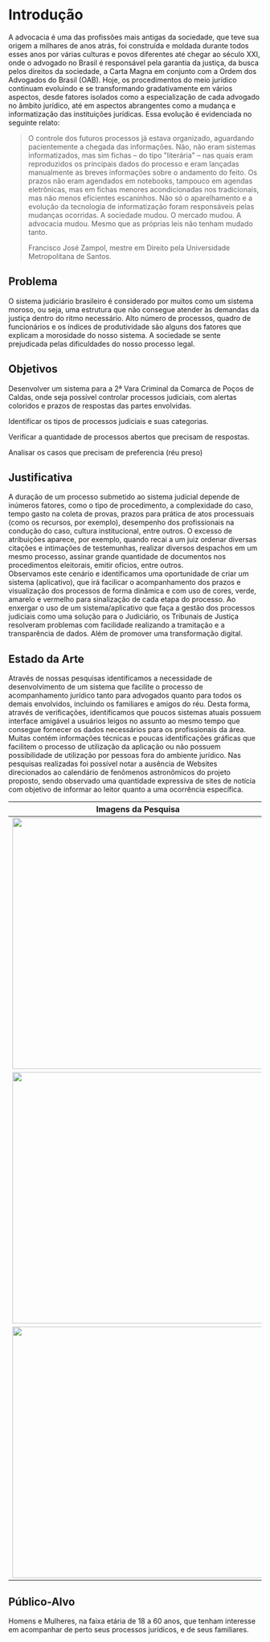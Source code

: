 # Introdução
A advocacia é uma das profissões mais antigas da sociedade, que teve sua origem a milhares de anos atrás, foi construída e moldada durante todos esses anos por várias culturas e povos diferentes até chegar ao século XXI, onde o advogado no Brasil é responsável pela garantia da justiça, da busca pelos direitos da sociedade, a Carta Magna em conjunto com a Ordem dos Advogados do Brasil (OAB). Hoje, os procedimentos do meio jurídico continuam evoluindo e se transformando gradativamente em vários aspectos, desde fatores isolados como a especialização de cada advogado no âmbito jurídico, até em aspectos abrangentes como a mudança e informatização das instituições jurídicas. Essa evolução é evidenciada no seguinte relato: 

>O controle dos futuros processos já estava organizado, aguardando pacientemente a chegada das informações. Não, não eram sistemas informatizados, mas sim fichas – do tipo "literária" – nas quais eram reproduzidos os principais dados do processo e eram lançadas manualmente as breves informações sobre o andamento do feito. Os prazos não eram agendados em notebooks, tampouco em agendas eletrônicas, mas em fichas menores acondicionadas nos tradicionais, mas não menos eficientes escaninhos. Não só o aparelhamento e a evolução da tecnologia de informatização foram responsáveis pelas mudanças ocorridas. A sociedade mudou. O mercado mudou. A advocacia mudou. Mesmo que as próprias leis não tenham mudado tanto. 
>
>Francisco José Zampol, mestre em Direito pela Universidade Metropolitana de Santos.

## Problema
O sistema judiciário brasileiro é considerado por muitos como um sistema moroso, ou seja, uma estrutura que não consegue atender às demandas da justiça dentro do ritmo necessário. 
Alto número de processos, quadro de funcionários e os índices de produtividade são alguns dos fatores que explicam a morosidade do nosso sistema. A sociedade se sente prejudicada pelas dificuldades do nosso processo legal.  

## Objetivos
Desenvolver um sistema para a 2ª Vara Criminal da Comarca de Poços de Caldas, onde seja possível controlar processos judiciais, com alertas coloridos e prazos de respostas das partes envolvidas.

Identificar os tipos de processos judiciais e suas categorias.

Verificar a quantidade de processos abertos que precisam de respostas.

Analisar os casos que precisam de preferencia (réu preso)

## Justificativa
A duração de um processo submetido ao sistema judicial depende de inúmeros fatores, como o tipo de procedimento, a complexidade do caso, tempo gasto na coleta de provas, prazos para prática de atos processuais (como os recursos, por exemplo), desempenho dos profissionais na condução do caso, cultura institucional, entre outros.
O excesso de atribuições aparece, por exemplo, quando recai a um juiz ordenar diversas citações e intimações de testemunhas, realizar diversos despachos em um mesmo processo, assinar grande quantidade de documentos nos procedimentos eleitorais, emitir ofícios, entre outros.  
Observamos este cenário e identificamos uma oportunidade de criar um sistema (aplicativo), que irá facilicar o acompanhamento dos prazos e visualização dos processos de forma dinâmica e com uso de cores, verde, amarelo e vermelho para sinalização de cada etapa do processo. 
Ao enxergar o uso de um sistema/aplicativo que faça a gestão dos processos judiciais como uma solução para o Judiciário, os Tribunais de Justiça resolveram problemas com facilidade realizando a tramitação e a transparência de dados. Além de promover uma transformação digital. 

## Estado da Arte
Através de nossas pesquisas identificamos a necessidade de desenvolvimento de um sistema que facilite o processo de acompanhamento jurídico tanto para advogados quanto para todos os demais envolvidos, incluindo os familiares e amigos do réu. 
Desta forma, através de verificações, identificamos que poucos sistemas atuais possuem interface amigável a usuários leigos no assunto ao mesmo tempo que consegue fornecer os dados necessários para os profissionais da área. Muitas contém informações técnicas e poucas identificações gráficas que facilitem o processo de utilização da aplicação ou não possuem possibilidade de utilização por pessoas fora do ambiente jurídico.
Nas pesquisas realizadas foi possível notar a ausência de Websites direcionados ao calendário de fenômenos astronômicos do projeto proposto, sendo observado uma quantidade expressiva de sites de notícia com objetivo de informar ao leitor quanto a uma ocorrência específica.

<table>
 <thead>
  <tr>
   <th>Imagens da Pesquisa</th>
   <th>Descrição</th>
  </tr>
 </thead>

 <tbody>
  <tr>
   <td><img src="https://tdn.engpro.totvs.com.br/download/attachments/555268193/image2020-7-16_18-46-50.png?version=1&modificationDate=1594936010687&api=v2" width=500px></td>
   <td width=500px>Sistema jurídico Protheus (Totvs). Utiliza termos técnicos e poucas cores de contraste para facilitação no manuseio</td>
  </tr>

  <tr>
   <td><img src="http://bernardodeazevedo.com/wp-content/uploads/2020/10/easy02.png" width=500px></td>
   <td width=500px>Sistema Easyjur. Proposta atende à necessidade de ser intuitiva e de fácil utilização, porém é voltada somente para profissionais e não para usuários leigos no assunto, como familiares.</td>
  </tr>

  <tr>
   <td><img src="https://www.maisjuridico.com.br/img/novo-site/plataforma-juridica/prints-grandes/timeline-do-processo.png" width=500px></td>
   <td width=500px>Sistema MaisJuridico. Interface simples e intuitiva, porém totalmente voltada a profissionais.</td>
  </tr>
 </tbody>
</table>

## Público-Alvo

 Homens e Mulheres, na faixa etária de 18 a 60 anos, que tenham interesse em acompanhar de perto seus processos jurídicos, e de seus familiares.



